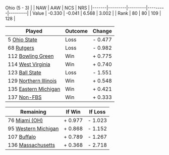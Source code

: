 Ohio (5 - 3)
|       |   NAW   |   AAW   |   NCS   |   NRS   |
|-------|---------|---------|---------|---------|
| Value |  -0.330 |  -0.041 |   6.568 |   3.002 |
| Rank  |      80 |      80 |     109 |     128 |

| Played                    | Outcome    |  Change  |
|---------------------------|------------|----------|
|   5 [Ohio State            ](OhioState.md)| Loss       | -  0.477 |
|  68 [Rutgers               ](Rutgers.md)| Loss       | -  0.982 |
| 112 [Bowling Green         ](BowlingGreen.md)| Win        | +  0.775 |
| 114 [West Virginia         ](WestVirginia.md)| Win        | +  0.740 |
| 123 [Ball State            ](BallState.md)| Loss       | -  1.551 |
| 129 [Northern Illinois     ](NorthernIllinois.md)| Win        | +  0.548 |
| 135 [Eastern Michigan      ](EasternMichigan.md)| Win        | +  0.421 |
| 137 [Non-FBS               ](NonFBS.md)| Win        | +  0.333 |

| Remaining                 |  If Win  |  If Loss |
|---------------------------|----------|----------|
|  76 [Miami (OH)            ](MiamiOH.md)| +  0.977 | -  1.023 |
|  95 [Western Michigan      ](WesternMichigan.md)| +  0.868 | -  1.152 |
| 107 [Buffalo               ](Buffalo.md)| +  0.789 | -  1.267 |
| 136 [Massachusetts         ](Massachusetts.md)| +  0.368 | -  2.718 |


